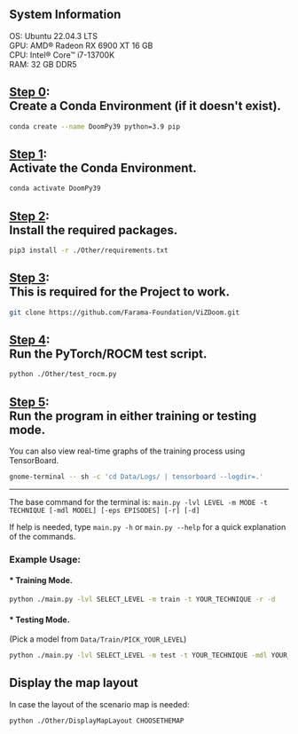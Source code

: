 ## System Information
OS: Ubuntu 22.04.3 LTS<br>
GPU: AMD® Radeon RX 6900 XT 16 GB<br>
CPU: Intel® Core™ i7-13700K<br>
RAM: 32 GB DDR5 <br>

## <u>Step 0</u>:<br>Create a Conda Environment (if it doesn't exist).
```bash
conda create --name DoomPy39 python=3.9 pip
```

## <u>Step 1</u>:<br>Activate the Conda Environment.
```bash
conda activate DoomPy39
```

## <u>Step 2</u>:<br>Install the required packages.
```bash
pip3 install -r ./Other/requirements.txt
```

## <u>Step 3</u>:<br>This is required for the Project to work.
```bash
git clone https://github.com/Farama-Foundation/ViZDoom.git
```

## <u>Step 4</u>:<br>Run the PyTorch/ROCM test script.
```bash
python ./Other/test_rocm.py
```

## <u>Step 5</u>:<br>Run the program in either training or testing mode.
You can also view real-time graphs of the training process using TensorBoard.
```bash
gnome-terminal -- sh -c 'cd Data/Logs/ | tensorboard --logdir=.'
```
___
The base command for the terminal is:
`main.py -lvl LEVEL -m MODE -t TECHNIQUE [-mdl MODEL] [-eps EPISODES] [-r] [-d]`

If help is needed, type `main.py -h` or `main.py --help` for a quick explanation of the commands.

### Example Usage:
#### * Training Mode.
```bash
python ./main.py -lvl SELECT_LEVEL -m train -t YOUR_TECHNIQUE -r -d
```
#### * Testing Mode.
(Pick a model from `Data/Train/PICK_YOUR_LEVEL`)
```bash
python ./main.py -lvl SELECT_LEVEL -m test -t YOUR_TECHNIQUE -mdl YOUR_MODEL -eps X -r -d
```

## Display the map layout
In case the layout of the scenario map is needed:
```bash
python ./Other/DisplayMapLayout CHOOSETHEMAP 
```